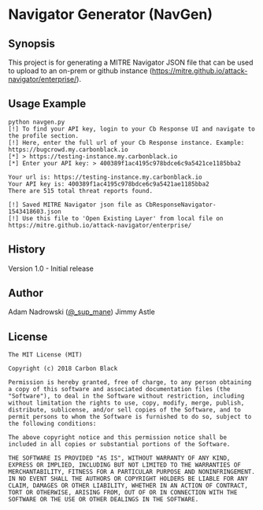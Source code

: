 # Navigator Generator (NavGen)

## Synopsis

This project is for generating a MITRE Navigator JSON file that can be used to upload to an on-prem or github instance (https://mitre.github.io/attack-navigator/enterprise/).

## Usage Example

    python navgen.py
	[!] To find your API key, login to your Cb Response UI and navigate to the profile section.
	[!] Here, enter the full url of your Cb Response instance. Example: https://bugcrowd.my.carbonblack.io
	[*] > https://testing-instance.my.carbonblack.io
	[*] Enter your API key: > 400389f1ac4195c978bdce6c9a5421ce1185bba2
	
	Your url is: https://testing-instance.my.carbonblack.io
	Your API key is: 400389f1ac4195c978bdce6c9a5421ae1185bba2
	There are 515 total threat reports found.
	
	[!] Saved MITRE Navigator json file as CbResponseNavigator-1543418603.json
	[!] Use this file to 'Open Existing Layer' from local file on https://mitre.github.io/attack-navigator/enterprise/

## History

Version 1.0 - Initial release

## Author
 
Adam Nadrowski ([@\_sup\_mane](https://twitter.com/_sup_mane))
Jimmy Astle

## License

    The MIT License (MIT)

    Copyright (c) 2018 Carbon Black

    Permission is hereby granted, free of charge, to any person obtaining a copy of this software and associated documentation files (the "Software"), to deal in the Software without restriction, including without limitation the rights to use, copy, modify, merge, publish, distribute, sublicense, and/or sell copies of the Software, and to permit persons to whom the Software is furnished to do so, subject to the following conditions:

    The above copyright notice and this permission notice shall be included in all copies or substantial portions of the Software.

    THE SOFTWARE IS PROVIDED "AS IS", WITHOUT WARRANTY OF ANY KIND, EXPRESS OR IMPLIED, INCLUDING BUT NOT LIMITED TO THE WARRANTIES OF MERCHANTABILITY, FITNESS FOR A PARTICULAR PURPOSE AND NONINFRINGEMENT. IN NO EVENT SHALL THE AUTHORS OR COPYRIGHT HOLDERS BE LIABLE FOR ANY CLAIM, DAMAGES OR OTHER LIABILITY, WHETHER IN AN ACTION OF CONTRACT, TORT OR OTHERWISE, ARISING FROM, OUT OF OR IN CONNECTION WITH THE SOFTWARE OR THE USE OR OTHER DEALINGS IN THE SOFTWARE.
